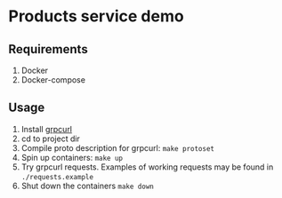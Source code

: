 # Products service demo

## Requirements

1. Docker
2. Docker-compose

## Usage

1. Install [grpcurl](https://github.com/fullstorydev/grpcurl)
1. cd to project dir
1. Compile proto description for grpcurl: `make protoset`
1. Spin up containers: `make up`
1. Try grpcurl requests. Examples of working requests may be found in `./requests.example`
1. Shut down the containers `make down`
